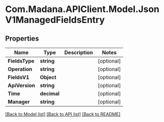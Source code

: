 
# Com.Madana.APIClient.Model.JsonV1ManagedFieldsEntry

## Properties

Name | Type | Description | Notes
------------ | ------------- | ------------- | -------------
**FieldsType** | **string** |  | [optional] 
**Operation** | **string** |  | [optional] 
**FieldsV1** | **Object** |  | [optional] 
**ApiVersion** | **string** |  | [optional] 
**Time** | **decimal** |  | [optional] 
**Manager** | **string** |  | [optional] 

[[Back to Model list]](../README.md#documentation-for-models)
[[Back to API list]](../README.md#documentation-for-api-endpoints)
[[Back to README]](../README.md)

